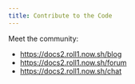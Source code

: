 ```yaml
---
title: Contribute to the Code
---
```


Meet the community:
- https://docs2.roll1.now.sh/blog
- https://docs2.roll1.now.sh/forum
- https://docs2.roll1.now.sh/chat
